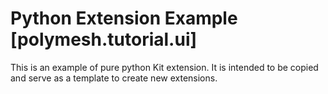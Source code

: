 # Python Extension Example [polymesh.tutorial.ui]

This is an example of pure python Kit extension. It is intended to be copied and serve as a template to create new extensions.

